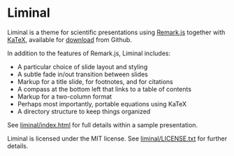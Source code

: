 # Liminal

Liminal is a theme for scientific presentations using [Remark.js](https://remarkjs.com) together with [KaTeX](https://katex.org), available for [download](https://github.com/jonathanlilly/liminal/archive/master.zip) from Github.

In addition to the features of Remark.js, Liminal includes: 

*  A particular choice of slide layout and styling
*  A subtle fade in/out transition between slides        
*  Markup for a title slide, for footnotes, and for citations   
*  A compass at the bottom left that links to a table of contents        
*  Markup for a two-column format        
*  Perhaps most importantly, portable equations using KaTeX
*  A directory structure to keep things organized

See [liminal/index.html](http://www.jmlilly.net/liminal.html) for full details within a sample presentation.  

Liminal is licensed under the MIT license. See [liminal/LICENSE.txt](http://www.jmlilly.net/talks/liminal/LICENSE.txt) for further details.
